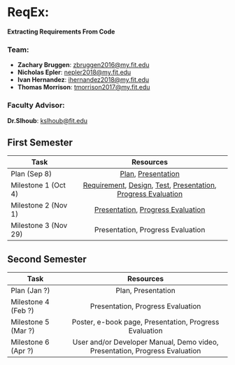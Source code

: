 # ReqEx:
**Extracting Requirements From Code**

### Team:
* **Zachary Bruggen**: zbruggen2016@my.fit.edu  
* **Nicholas Epler**: nepler2018@my.fit.edu  
* **Ivan Hernandez**: ihernandez2018@my.fit.edu  
* **Thomas Morrison**: tmorrison2017@my.fit.edu  

### Faculty Advisor:  
**Dr.Slhoub**: kslhoub@fit.edu


## First Semester  

| Task                 	| Resources                                                    	|
|----------------------	|:------------------------------------------------------------:	|
| Plan (Sep 8)         	| [Plan](https://docs.google.com/document/d/1O08zEQ2tUOcjYuoNngahQEHLt-pfptqeQiG73znC2eg/edit?usp=sharing), [Presentation](https://docs.google.com/presentation/d/1SdWi7Sn9gkN1yUn7ZBfygoKM0_mOxNvadUVt0BU36rQ/edit?usp=sharing)                                           	|
| Milestone 1 (Oct 4)  	| [Requirement](https://docs.google.com/document/d/1MZ2gX5p9UUIxPjwN-6w3txCAkKvNu4Ik0e1IwUAOh5A/edit?usp=sharing), [Design](https://docs.google.com/document/d/167vYp1glC84UjhPBr3QULyh0BsvkNBRDDRo_mkFIuYc/edit?usp=sharing), [Test](https://docs.google.com/document/d/14Pg4SPOg8E4E1Jy2gZ2Od5iasB1Lkv5TtRlyxvJ6NWk/edit?usp=sharing), [Presentation](https://docs.google.com/presentation/d/1gL55gkQalTollFdeMyFIH5ZWBiQuAq4TZ_5sDEWXWEY/edit?usp=sharing), [Progress Evaluation](https://docs.google.com/document/d/1BQ8yNkQtTHCSm_cGTVU8FkXhB8NXiRE3DwFuvWHaViE/edit?usp=sharing)  |
| Milestone 2 (Nov 1)  	| [Presentation](https://docs.google.com/presentation/d/1AAyxR2ksNPFJNbJ46ebySTCban-hCEawZ2KXDzcO4k8/edit?usp=sharing), [Progress Evaluation](https://docs.google.com/document/d/1fI1QJSrh0Sv0yliJXCvVYILsj3G9UkO3d-FbkcGHtZE/edit?usp=sharing) 	|
| Milestone 3 (Nov 29) 	| Presentation, Progress Evaluation                            	|


## Second Semester  

| Task                	| Resources                                                                   	|
|---------------------	|:---------------------------------------------------------------------------:	|
| Plan (Jan ?)        	| Plan, Presentation                                                          	|
| Milestone 4 (Feb ?) 	| Presentation, Progress Evaluation                                           	|
| Milestone 5 (Mar ?) 	| Poster, e-book page, Presentation, Progress Evaluation                      	|
| Milestone 6 (Apr ?) 	| User and/or Developer Manual, Demo video, Presentation, Progress Evaluation 	|

